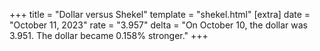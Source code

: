 +++
title = "Dollar versus Shekel"
template = "shekel.html"
[extra]
date = "October 11, 2023"
rate = "3.957"
delta = "On October 10, the dollar was 3.951. The dollar became 0.158% stronger."
+++
